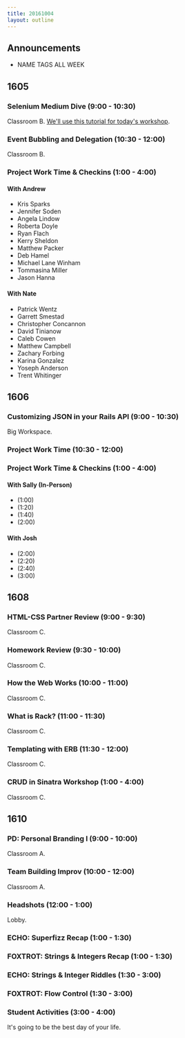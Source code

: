 ```yaml
---
title: 20161004
layout: outline
---
```


## Announcements
* NAME TAGS ALL WEEK


## 1605

### Selenium Medium Dive (9:00 - 10:30)

Classroom B. [We'll use this tutorial for today's workshop](https://github.com/turingschool/lesson_plans/blob/master/ruby_04-apis_and_scalability/getting_started_with_selenium_testing.md).

### Event Bubbling and Delegation (10:30 - 12:00)

Classroom B.

### Project Work Time & Checkins (1:00 - 4:00)

#### With Andrew

- Kris Sparks
- Jennifer Soden
- Angela Lindow
- Roberta Doyle
- Ryan Flach
- Kerry Sheldon
- Matthew Packer
- Deb Hamel
- Michael Lane Winham
- Tommasina Miller
- Jason Hanna

#### With Nate

- Patrick Wentz
- Garrett Smestad
- Christopher Concannon
- David Tinianow
- Caleb Cowen
- Matthew Campbell
- Zachary Forbing
- Karina Gonzalez
- Yoseph Anderson
- Trent Whitinger


## 1606

### Customizing JSON in your Rails API (9:00 - 10:30)

Big Workspace.

### Project Work Time (10:30 - 12:00)

### Project Work Time & Checkins (1:00 - 4:00)

#### With Sally (In-Person)

* (1:00)
* (1:20)
* (1:40)
* (2:00)

#### With Josh

* (2:00)
* (2:20)
* (2:40)
* (3:00)

## 1608

### HTML-CSS Partner Review (9:00 - 9:30)

Classroom C.

### Homework Review (9:30 - 10:00)

Classroom C.

### How the Web Works (10:00 - 11:00)

Classroom C.

### What is Rack? (11:00 - 11:30)

Classroom C.

### Templating with ERB (11:30 - 12:00)

Classroom C.

### CRUD in Sinatra Workshop (1:00 - 4:00)

Classroom C.


## 1610

### PD: Personal Branding I (9:00 - 10:00)

Classroom A.

### Team Building Improv (10:00 - 12:00)

Classroom A.

### Headshots (12:00 - 1:00)

Lobby.

### ECHO: Superfizz Recap (1:00 - 1:30)

### FOXTROT: Strings & Integers Recap (1:00 - 1:30)

### ECHO: Strings & Integer Riddles (1:30 - 3:00)

### FOXTROT: Flow Control (1:30 - 3:00)

### Student Activities (3:00 - 4:00)

It's going to be the best day of your life.
